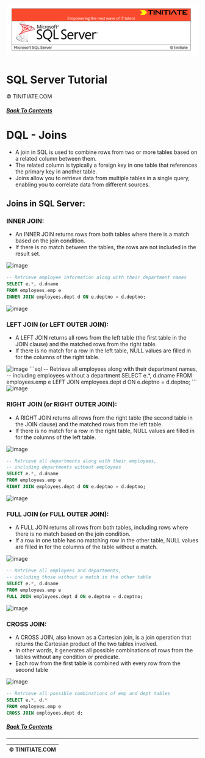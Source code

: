 ![SQL Server Tinitiate Image](sqlserver.png)

# SQL Server Tutorial
&copy; TINITIATE.COM

##### [Back To Contents](./README.md)

# DQL - Joins
* A join in SQL is used to combine rows from two or more tables based on a related column between them.
* The related column is typically a foreign key in one table that references the primary key in another table.
* Joins allow you to retrieve data from multiple tables in a single query, enabling you to correlate data from different sources.

## Joins in SQL Server:
### INNER JOIN:

* An INNER JOIN returns rows from both tables where there is a match based on the join condition.
* If there is no match between the tables, the rows are not included in the result set.
  
<img width="174" height="161" alt="image" src="https://github.com/user-attachments/assets/290d2989-0ec4-4997-9702-ec2e36146b71" />

```sql
-- Retrieve employee information along with their department names
SELECT e.*, d.dname
FROM employees.emp e
INNER JOIN employees.dept d ON e.deptno = d.deptno;
```
<img width="424" height="90" alt="image" src="https://github.com/user-attachments/assets/086d05ce-12fd-4fbf-a1ae-b32008755562" />


### LEFT JOIN (or LEFT OUTER JOIN):

* A LEFT JOIN returns all rows from the left table (the first table in the JOIN clause) and the matched rows from the right table.
* If there is no match for a row in the left table, NULL values are filled in for the columns of the right table.

<img width="171" height="175" alt="image" src="https://github.com/user-attachments/assets/b45edb73-874b-4749-9480-5a401402ea10" />
```sql
-- Retrieve all employees along with their department names,
-- including employees without a department
SELECT e.*, d.dname
FROM employees.emp e
LEFT JOIN employees.dept d ON e.deptno = d.deptno;
```

<img width="425" height="101" alt="image" src="https://github.com/user-attachments/assets/ef1e2924-cf65-4032-a87b-4a9773eaf172" />


### RIGHT JOIN (or RIGHT OUTER JOIN):

* A RIGHT JOIN returns all rows from the right table (the second table in the JOIN clause) and the matched rows from the left table.
* If there is no match for a row in the right table, NULL values are filled in for the columns of the left table.
<img width="171" height="183" alt="image" src="https://github.com/user-attachments/assets/e646dbd4-b848-4a49-b347-5eeeea5fc842" />

```sql
-- Retrieve all departments along with their employees,
-- including departments without employees
SELECT e.*, d.dname
FROM employees.emp e
RIGHT JOIN employees.dept d ON e.deptno = d.deptno;
```
<img width="420" height="103" alt="image" src="https://github.com/user-attachments/assets/2dfdeaaa-bbca-4429-aac8-92a1b607df2a" />


### FULL JOIN (or FULL OUTER JOIN):

* A FULL JOIN returns all rows from both tables, including rows where there is no match based on the join condition.
* If a row in one table has no matching row in the other table, NULL values are filled in for the columns of the table without a match.

<img width="173" height="169" alt="image" src="https://github.com/user-attachments/assets/e2e7c25e-653f-4977-9ac9-ce5339da0363" />

```sql
-- Retrieve all employees and departments,
-- including those without a match in the other table
SELECT e.*, d.dname
FROM employees.emp e
FULL JOIN employees.dept d ON e.deptno = d.deptno;
```

<img width="416" height="113" alt="image" src="https://github.com/user-attachments/assets/bfab16a3-7127-40ce-9494-a59407e17fe3" />


### CROSS JOIN:
* A CROSS JOIN, also known as a Cartesian join, is a join operation that returns the Cartesian product of the two tables involved.
* In other words, it generates all possible combinations of rows from the tables without any condition or predicate.
* Each row from the first table is combined with every row from the second table

<img width="227" height="152" alt="image" src="https://github.com/user-attachments/assets/c8b1b46e-0bb2-48ef-a46a-d0aa8497c840" />

```sql
-- Retrieve all possible combinations of emp and dept tables
SELECT e.*, d.*
FROM employees.emp e
CROSS JOIN employees.dept d;
```



##### [Back To Contents](./README.md)
***
| &copy; TINITIATE.COM |
|----------------------|
